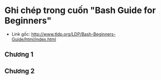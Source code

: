 # Ghi chép trong cuốn "Bash Guide for Beginners"

- Link gốc: http://www.tldp.org/LDP/Bash-Beginners-Guide/html/index.html

## Chương 1

## Chương 2